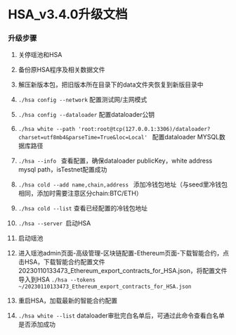 # HSA_v3.4.0升级文档

### 升级步骤 

1. 关停瑶池和HSA

2. 备份原HSA程序及相关数据文件

3. 解压新版本包，把旧版本所在目录下的data文件夹恢复到新版目录中
4. `./hsa config --network`    配置测试网/主网模式
5. `./hsa config --dataloader`    配置dataloader公钥
6. `./hsa white --path 'root:root@tcp(127.0.0.1:3306)/dataloader?charset=utf8mb4&parseTime=True&loc=Local' `  配置dataloader MYSQL数据库路径
   
7. `./hsa --info `  查看配置，确保dataloader publicKey，white address mysql path，isTestnet配置成功
8. `./hsa cold --add name,chain,address ` 添加冷钱包地址（与seed里冷钱包相同，添加时需要注意区分chain:BTC/ETH）
9. `./hsa cold --list` 查看已经配置的冷钱包地址

10. `./hsa --server `启动HSA

11. 启动瑶池
    
12. 进入瑶池admin页面-高级管理-区块链配置-Ethereum页面-下载智能合约，点击HSA，下载智能合约配置文件20230110133473_Ethereum_export_contracts_for_HSA.json，将配置文件导入到HSA
`./hsa --tokens  ~/20230110133473_Ethereum_export_contracts_for_HSA.json`

1.  重启HSA，加载最新的智能合约配置

2.  `./hsa white --list` dataloader审批完白名单后，可通过此命令查看白名单是否添加成功

    


